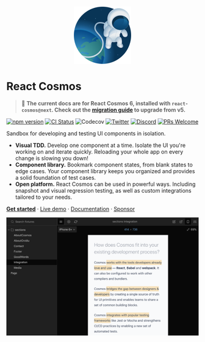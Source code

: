 <p align="center">
  <a href="https://reactcosmos.org"><img alt="Cosmos" width="150" height="150" src="cosmos.png"></a>
</p>

# React Cosmos

> 🚀 **The current docs are for React Cosmos 6, installed with `react-cosmos@next`. Check out the [migration guide](docs/MIGRATION_V6.md) to upgrade from v5.**

[![npm version](https://img.shields.io/npm/v/react-cosmos/next.svg?style=flat)](https://www.npmjs.com/package/react-cosmos) [![CI Status](https://github.com/react-cosmos/react-cosmos/actions/workflows/test.yml/badge.svg)](https://github.com/react-cosmos/react-cosmos/actions/workflows/test.yml) ![Codecov](https://img.shields.io/codecov/c/github/react-cosmos/react-cosmos) [![Twitter](https://img.shields.io/badge/twitter-follow-%2300acee)](https://twitter.com/ReactCosmos) [![Discord](https://img.shields.io/discord/620737684859781150?color=%236D74EF)](https://discord.gg/3X95VgfnW5) [![PRs Welcome](https://img.shields.io/badge/PRs-welcome-brightgreen.svg)](https://github.com/react-cosmos/react-cosmos/blob/main/CONTRIBUTING.md#how-to-contribute)

Sandbox for developing and testing UI components in isolation.

- **Visual TDD.** Develop one component at a time. Isolate the UI you&apos;re
  working on and iterate quickly. Reloading your whole app on
  every change is slowing you down!
- **Component library.** Bookmark component states, from blank states to edge
  cases. Your component library keeps you organized and provides a solid
  foundation of test cases.
- **Open platform.** React Cosmos can be used in powerful ways. Including
  snapshot and visual regression testing, as well as custom integrations
  tailored to your needs.

**[Get started](https://github.com/react-cosmos/react-cosmos/blob/main/docs/README.md#getting-started)** · [Live demo](https://reactcosmos.org/live-demo/) · [Documentation](docs) · [Sponsor](https://github.com/users/skidding/sponsorship)

[![React Cosmos](next.png)](https://reactcosmos.org)
